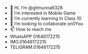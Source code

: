 - 👋 Hi, I’m @gitmunna6328
- 👀 I’m interested in Mobile Game
- 🌱 I’m currently learning In Class 10
- 💞️ I’m looking to collaborate on0You
- 📫 How to reach me
- WhatsAPP 01646172215
- IMO.01646172215
- TELIGRAM.01646172215

<!---
gitmunna6328/gitmunna6328 is a ✨ special ✨ repository because its `README.md` (this file) appears on your GitHub profile.
You can click the Preview link to take a look at your changes.
--->
